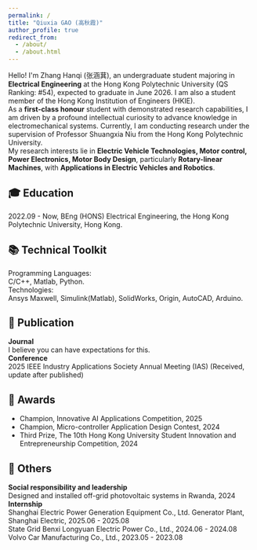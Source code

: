 ```yaml
---
permalink: /
title: "Qiuxia GAO (高秋霞)"
author_profile: true
redirect_from: 
  - /about/
  - /about.html
---
```


Hello! I'm Zhang Hanqi (张涵萁), an undergraduate student majoring in **Electrical Engineering** at the Hong Kong Polytechnic University (QS Ranking: #54), expected to graduate in June 2026. I am also a student member of the Hong Kong Institution of Engineers (HKIE).  
As a **first-class honour** student with demonstrated research capabilities, I am driven by a profound intellectual curiosity to advance knowledge in electromechanical systems. Currently, I am conducting research under the supervision of Professor Shuangxia Niu from the Hong Kong Polytechnic University.  
My research interests lie in **Electric Vehicle Technologies, Motor control, Power Electronics, Motor Body Design**, particularly **Rotary-linear Machines**, with **Applications in Electric Vehicles and Robotics**.  

🎓 Education
------
2022.09 - Now, BEng (HONS) Electrical Engineering, the Hong Kong Polytechnic University, Hong Kong.  

📚 Technical Toolkit
------
Programming Languages:  
C/C++, Matlab, Python.  
Technologies:  
Ansys Maxwell, Simulink(Matlab), SolidWorks, Origin, AutoCAD, Arduino.  

📜 Publication
------
**Journal**  
I believe you can have expectations for this.  
**Conference**  
2025 IEEE Industry Applications Society Annual Meeting (IAS) (Received, update after published)  

🥇 Awards
------
- Champion, Innovative AI Applications Competition, 2025
- Champion, Micro-controller Application Design Contest, 2024
- Third Prize, The 10th Hong Kong University Student Innovation and Entrepreneurship Competition, 2024

🌟 Others
------
**Social responsibility and leadership**  
Designed and installed off-grid photovoltaic systems in Rwanda, 2024  
**Internship**  
Shanghai Electric Power Generation Equipment Co., Ltd. Generator Plant, Shanghai Electric, 2025.06 - 2025.08  
State Grid Benxi Longyuan Electric Power Co., Ltd., 2024.06 - 2024.08  
Volvo Car Manufacturing Co., Ltd., 2023.05 - 2023.08  

